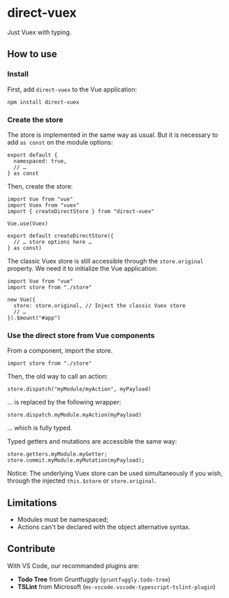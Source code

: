 # direct-vuex

Just Vuex with typing.

## How to use

### Install

First, add `direct-vuex` to the Vue application:

    npm install direct-vuex

### Create the store

The store is implemented in the same way as usual. But it is necessary to add `as const` on the module options:

    export default {
      namespaced: true,
      // …
    } as const

Then, create the store:

    import Vue from "vue"
    import Vuex from "vuex"
    import { createDirectStore } from "direct-vuex"

    Vue.use(Vuex)

    export default createDirectStore({
      // … store options here …
    } as const)

The classic Vuex store is still accessible through the `store.original` property. We need it to initialize the Vue application:

    import Vue from "vue"
    import store from "./store"

    new Vue({
      store: store.original, // Inject the classic Vuex store
      // …
    }).$mount("#app")

### Use the direct store from Vue components

From a component, import the store.

    import store from "./store"

Then, the old way to call an action:

    store.dispatch("myModule/myAction", myPayload)

… is replaced by the following wrapper:

    store.dispatch.myModule.myAction(myPayload)

… which is fully typed.

Typed getters and mutations are accessible the same way:

    store.getters.myModule.myGetter;
    store.commit.myModule.myMutation(myPayload);

Notice: The underlying Vuex store can be used simultaneously if you wish, through the injected `this.$store` or `store.original`.

## Limitations

- Modules must be namespaced;
- Actions can't be declared with the object alternative syntax.

## Contribute

With VS Code, our recommanded plugins are:

- **Todo Tree** from Gruntfuggly (`gruntfuggly.todo-tree`)
- **TSLint** from Microsoft (`ms-vscode.vscode-typescript-tslint-plugin`)
